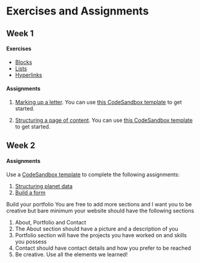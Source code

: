 # Exercises and Assignments

## Week 1
#### Exercises

- [Blocks](./01-week/blocks.md)
- [Lists](./01-week/lists.md)
- [Hyperlinks](./01-week/links.md)

#### Assignments

1. [Marking up a letter](https://developer.mozilla.org/en-US/docs/Learn/HTML/Introduction_to_HTML/Marking_up_a_letter). You can use [this CodeSandbox template](https://codesandbox.io/s/marking-up-a-letter-oijup) to get started.

2. [Structuring a page of content](https://developer.mozilla.org/en-US/docs/Learn/HTML/Introduction_to_HTML/Structuring_a_page_of_content). You can use [this CodeSandbox template](https://codesandbox.io/s/structuring-a-page-of-content-5uuo6) to get started.


## Week 2
#### Assignments

Use a [CodeSandbox template](https://codesandbox.io/s/html-excercise-template-8id74) to complete the following assignments:

1. [Structuring planet data](https://developer.mozilla.org/en-US/docs/Learn/HTML/Tables/Structuring_planet_data)
2. [Build a form](./02-week/forms.md)

Build your portfolio
You are free to add more sections and I want you to be creative but bare minimum your website should have the following sections
1. About, Portfolio and Contact
2. The About section should have a picture and a description of you
3. Portfolio section will have the projects you have worked on and skills you possess
4. Contact should have contact details and how you prefer to be reached
5. Be creative. Use all the elements we learned!

